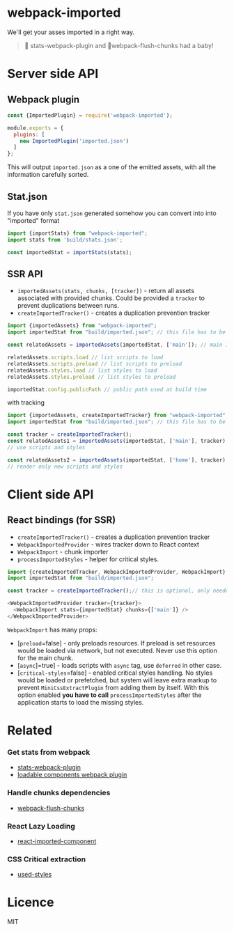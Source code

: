 webpack-imported
======
We'll get your asses imported in a right way.

> 📝 stats-webpack-plugin and 💩webpack-flush-chunks had a baby!


# Server side API
## Webpack plugin
```js
const {ImportedPlugin} = require('webpack-imported');

module.exports = {
  plugins: [
    new ImportedPlugin('imported.json')
  ]
};
```
This will output `imported.json` as a one of the emitted assets, with all the information carefully sorted.

## Stat.json
If you have only `stat.json` generated somehow you can convert into into "imported" format
```js
import {importStats} from "webpack-imported";
import stats from 'build/stats.json';

const importedStat = importStats(stats);
``` 

## SSR API
- `importedAssets(stats, chunks, [tracker])` - return all assets associated with provided chunks.
Could be provided a `tracker` to prevent duplications between runs.
- `createImportedTracker()` - creates a duplication prevention tracker

```js
import {importedAssets} from "webpack-imported";
import importedStat from "build/imported.json"; // this file has to be generated

const relatedAssets = importedAssets(importedStat, ['main']); // main is your "main" bundle

relatedAssets.scripts.load // list scripts to load
relatedAssets.scripts.preload // list scripts to preload
relatedAssets.styles.load // list styles to load
relatedAssets.styles.preload // list styles to preload

importedStat.config.publicPath // public path used at build time
```

with tracking
```js
import {importedAssets, createImportedTracker} from "webpack-imported";
import importedStat from "build/imported.json"; // this file has to be generated

const tracker = createImportedTracker();
const relatedAssets1 = importedAssets(importedStat, ['main'], tracker);
// use scripts and styles

const relatedAssets2 = importedAssets(importedStat, ['home'], tracker);
// render only new scripts and styles
```

# Client side API

## React bindings (for SSR)
- `createImportedTracker()` - creates a duplication prevention tracker
- `WebpackImportedProvider` - wires tracker down to React context
- `WebpackImport` - chunk importer
- `processImportedStyles` - helper for critical styles.
```js
import {createImportedTracker, WebpackImportedProvider, WebpackImport} from "webpack-imported/react";
import importedStat from "build/imported.json";

const tracker = createImportedTracker();// this is optional, only needed if your render is multipart(head/body)

<WebpackImportedProvider tracker={tracker}>
  <WebpackImport stats={importedStat} chunks={['main']} />
</WebpackImportedProvider>  
```

`WebpackImport` has many props:
- [`preload`=false] - only preloads resources. If preload is set resources would be loaded via network, but not executed. 
Never use this option for the main chunk.
- [`async`]=true] - loads scripts with `async` tag, use `deferred` in other case.
- [`critical-styles`=false] - enabled critical styles handling. No styles would be loaded or prefetched,
but system will leave extra markup to prevent `MiniCssExtractPlugin` from adding them by itself.
With this option enabled __you have to call__ `processImportedStyles` after the application starts to load the missing styles. 


# Related
### Get stats from webpack
- [stats-webpack-plugin](https://github.com/unindented/stats-webpack-plugin)
- [loadable components webpack plugin](https://github.com/smooth-code/loadable-components/tree/master/packages/webpack-plugin)

### Handle chunks dependencies
- [webpack-flush-chunks](https://github.com/faceyspacey/webpack-flush-chunks)

### React Lazy Loading
- [react-imported-component](https://github.com/theKashey/react-imported-component)

### CSS Critical extraction
- [used-styles](https://github.com/theKashey/used-styles)

# Licence 
MIT
